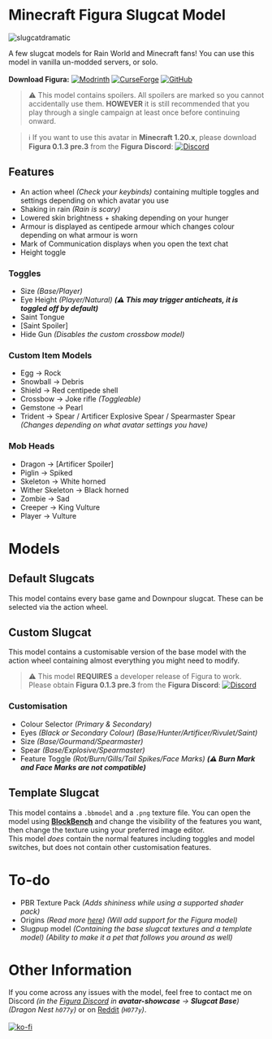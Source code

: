 # Minecraft Figura Slugcat Model
![slugcatdramatic](https://github.com/H077y/minecraftslugcat/assets/64114013/a07aac42-4759-447f-a3dc-7875594b3307)

A few slugcat models for Rain World and Minecraft fans! You can use this model in vanilla un-modded servers, or solo.\
\
**Download Figura:** [![Modrinth](https://img.shields.io/badge/Modrinth-1bd96a?logo=modrinth&logoColor=ffffff)](https://modrinth.com/mod/figura) [![CurseForge](https://img.shields.io/badge/CurseForge-f16436?logo=curseforge&logoColor=ffffff)](https://curseforge.com/minecraft/mc-mods/figura) [![GitHub](https://img.shields.io/badge/GitHub-181717?logo=github)](https://github.com/FiguraMC/Figura/releases/latest)

> ⚠️ This model contains spoilers. All spoilers are marked so you cannot accidentally use them. **HOWEVER** it is still recommended that you play through a single campaign at least once before continuing onward.

> ℹ️  If you want to use this avatar in **Minecraft 1.20.x**, please download **Figura 0.1.3 pre.3** from the **Figura Discord**: [![Discord](https://wsrv.nl/?url=https%3A%2F%2Fdiscord.com%2Fapi%2Fguilds%2F1129805506354085959%2Fwidget.png&n=-1)](https://discord.gg/figuramc)
## Features
- An action wheel *(Check your keybinds)* containing multiple toggles and settings depending on which avatar you use
- Shaking in rain *(Rain is scary)*
- Lowered skin brightness + shaking depending on your hunger
- Armour is displayed as centipede armour which changes colour depending on what armour is worn
- Mark of Communication displays when you open the text chat
- Height toggle
### Toggles
- Size *(Base/Player)*
- Eye Height *(Player/Natural)* ***(⚠️ This may trigger anticheats, it is toggled off by default)***
- Saint Tongue
- [Saint Spoiler]
- Hide Gun *(Disables the custom crossbow model)*
### Custom Item Models
- Egg -> Rock
- Snowball -> Debris
- Shield -> Red centipede shell
- Crossbow -> Joke rifle *(Toggleable)*
- Gemstone -> Pearl
- Trident -> Spear / Artificer Explosive Spear / Spearmaster Spear *(Changes depending on what avatar settings you have)*
### Mob Heads
- Dragon -> [Artificer Spoiler]
- Piglin -> Spiked
- Skeleton -> White horned
- Wither Skeleton -> Black horned
- Zombie -> Sad
- Creeper -> King Vulture
- Player -> Vulture
# Models
## Default Slugcats
This model contains every base game and Downpour slugcat. These can be selected via the action wheel.
## Custom Slugcat
This model contains a customisable version of the base model with the action wheel containing almost everything you might need to modify.
> ⚠️ This model **REQUIRES** a developer release of Figura to work. Please obtain **Figura 0.1.3 pre.3** from the **Figura Discord**: [![Discord](https://wsrv.nl/?url=https%3A%2F%2Fdiscord.com%2Fapi%2Fguilds%2F1129805506354085959%2Fwidget.png&n=-1)](https://discord.gg/figuramc)
### Customisation
- Colour Selector *(Primary & Secondary)*
- Eyes *(Black or Secondary Colour)* *(Base/Hunter/Artificer/Rivulet/Saint)*
- Size *(Base/Gourmand/Spearmaster)*
- Spear *(Base/Explosive/Spearmaster)*
- Feature Toggle *(Rot/Burn/Gills/Tail Spikes/Face Marks)* ***(⚠️ Burn Mark and Face Marks are not compatible)***
## Template Slugcat
This model contains a `.bbmodel` and a `.png` texture file. You can open the model using **[BlockBench](https://www.blockbench.net/)** and change the visibility of the features you want, then change the texture using your preferred image editor.\
This model *does* contain the normal features including toggles and model switches, but does not contain other customisation features.
# To-do
- PBR Texture Pack *(Adds shininess while using a supported shader pack)*
- Origins *(Read more [here](https://modrinth.com/mod/origins))* *(Will add support for the Figura model)*
- Slugpup model *(Containing the base slugcat textures and a template model)* *(Ability to make it a pet that follows you around as well)*
# Other Information
If you come across any issues with the model, feel free to contact me on Discord *(in the [Figura Discord](https://discord.gg/figuramc) in **avatar-showcase** -> **Slugcat Base**)* *(Dragon Nest `h077y`)* or on [Reddit]([https://discord.gg/figuramc](https://www.reddit.com/user/H077y)https://www.reddit.com/user/H077y) *(`H077y`)*.\
\
[![ko-fi](https://ko-fi.com/img/githubbutton_sm.svg)](https://ko-fi.com/B0B0KO1DU)
